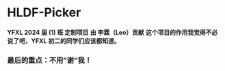 # **HLDF-Picker**
**YFXL 2024 届 (1) 班 定制项目**
**由 李霖（Leo）贡献**
**这个项目的作用我觉得不必说了吧，YFXL 初二的同学们应该都知道。**
### **最后的重点：不用”谢“我！**